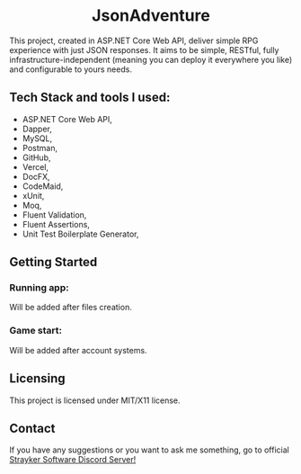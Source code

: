 <h1 align="center">JsonAdventure</h1>

This project, created in ASP.NET Core Web API, deliver simple RPG experience with just JSON responses. It aims to be simple, RESTful, fully infrastructure-independent (meaning you can deploy it everywhere you like) and configurable to yours needs.

## Tech Stack and tools I used:

- ASP.NET Core Web API,
- Dapper,
- MySQL,
- Postman,
- GitHub,
- Vercel,
- DocFX,
- CodeMaid,
- xUnit,
- Moq,
- Fluent Validation,
- Fluent Assertions,
- Unit Test Boilerplate Generator,

## Getting Started

### Running app:

Will be added after files creation.

### Game start:
Will be added after account systems.

## Licensing

This project is licensed under MIT/X11 license.

## Contact

If you have any suggestions or you want to ask me something, go to official [Strayker Software Discord Server!](https://discord.gg/ytdkCVD)
